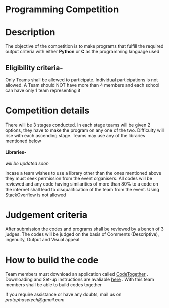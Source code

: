 # Programming Competition
# Description

The objective of the competition is to make programs that fulfill the required output criteria with either **Python** or **C** as the programming language used

## Eligibility criteria- 

Only Teams shall be allowed to participate. Individual participations is not allowed. A Team should NOT have more than 4 members and each school can have only 1 team representing it

# Competition details 

There will be 3 stages conducted. 
In each stage teams will be given 2 options, they have to make the program on any one of the two.
Difficulty will rise with each ascending stage.
Teams may use any of the libraries mentioned below
#### Libraries-

_will be updated soon_






incase a team wishes to use a library other than the ones mentioned above they must seek permission from the event organisers. 
All codes will be reviewed and any code having similarities of more than 80% to a code on the internet shall lead to disqualification of the team from the event.
Using StackOverflow is not allowed

# Judgement criteria
After submission the codes and programs shall be reviewed by a bench of 3 judges. 
The codes will be judged on the basis of Comments (Descriptive), ingenuity, Output and Visual appeal

# How to build the code
Team members must download an application called [CodeTogether](https://www.codetogether.com/download/) . 
Downloading and Set-up instructions are avaliable [here](https://www.codetogether.com/) . 
With this team members shall be able to build codes together 


If you require assistance or have any doubts, mail us on _protophasetech@gmail.com_
